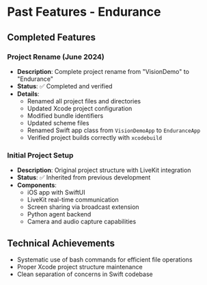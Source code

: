 # Past Features - Endurance

## Completed Features

### Project Rename (June 2024)
- **Description**: Complete project rename from "VisionDemo" to "Endurance"
- **Status**: ✅ Completed and verified
- **Details**:
  - Renamed all project files and directories
  - Updated Xcode project configuration
  - Modified bundle identifiers
  - Updated scheme files
  - Renamed Swift app class from `VisionDemoApp` to `EnduranceApp`
  - Verified project builds correctly with `xcodebuild`

### Initial Project Setup
- **Description**: Original project structure with LiveKit integration
- **Status**: ✅ Inherited from previous development
- **Components**:
  - iOS app with SwiftUI
  - LiveKit real-time communication
  - Screen sharing via broadcast extension
  - Python agent backend
  - Camera and audio capture capabilities

## Technical Achievements
- Systematic use of bash commands for efficient file operations
- Proper Xcode project structure maintenance
- Clean separation of concerns in Swift codebase 